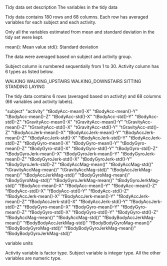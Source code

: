Tidy data set description
The variables in the tidy data

Tidy data contains 180 rows and 68 columns. Each row
has averaged variables for each subject and each activity.

Only all the variables estimated from
mean and standard deviation in the tidy set were kept.

mean(): Mean value
std(): Standard deviation

The data were averaged based on subject and activity group.

Subject column is numbered sequentially from 1 to 30.
Activity column has 6 types as listed below.

 WALKING
 WALKING_UPSTAIRS
 WALKING_DOWNSTAIRS
 SITTING
 STANDING
 LAYING

The tidy data contains 6 rows (averaged based on activity) and 68 columns (66 variables and activity labels).

 "subject"
 "activity"
 "tBodyAcc-mean()-X"
 "tBodyAcc-mean()-Y"
 "tBodyAcc-mean()-Z"
 "tBodyAcc-std()-X"
 "tBodyAcc-std()-Y"
 "tBodyAcc-std()-Z"
 "tGravityAcc-mean()-X"
 "tGravityAcc-mean()-Y"
 "tGravityAcc-mean()-Z"
 "tGravityAcc-std()-X"
 "tGravityAcc-std()-Y"
 "tGravityAcc-std()-Z"
 "tBodyAccJerk-mean()-X"
 "tBodyAccJerk-mean()-Y"
 "tBodyAccJerk-mean()-Z"
 "tBodyAccJerk-std()-X"
 "tBodyAccJerk-std()-Y"
 "tBodyAccJerk-std()-Z"
 "tBodyGyro-mean()-X"
 "tBodyGyro-mean()-Y"
 "tBodyGyro-mean()-Z"
 "tBodyGyro-std()-X"
 "tBodyGyro-std()-Y"
 "tBodyGyro-std()-Z"
 "tBodyGyroJerk-mean()-X"
 "tBodyGyroJerk-mean()-Y"
 "tBodyGyroJerk-mean()-Z"
 "tBodyGyroJerk-std()-X"
 "tBodyGyroJerk-std()-Y"
 "tBodyGyroJerk-std()-Z"
 "tBodyAccMag-mean()"
 "tBodyAccMag-std()"
 "tGravityAccMag-mean()"
 "tGravityAccMag-std()"
 "tBodyAccJerkMag-mean()"
 "tBodyAccJerkMag-std()"
 "tBodyGyroMag-mean()"
 "tBodyGyroMag-std()"
 "tBodyGyroJerkMag-mean()"
 "tBodyGyroJerkMag-std()"
 "fBodyAcc-mean()-X"
 "fBodyAcc-mean()-Y"
 "fBodyAcc-mean()-Z"
 "fBodyAcc-std()-X"
 "fBodyAcc-std()-Y"
 "fBodyAcc-std()-Z"
 "fBodyAccJerk-mean()-X"
 "fBodyAccJerk-mean()-Y"
 "fBodyAccJerk-mean()-Z"
 "fBodyAccJerk-std()-X"
 "fBodyAccJerk-std()-Y"
 "fBodyAccJerk-std()-Z"
 "fBodyGyro-mean()-X"
 "fBodyGyro-mean()-Y"
 "fBodyGyro-mean()-Z"
 "fBodyGyro-std()-X"
 "fBodyGyro-std()-Y"
 "fBodyGyro-std()-Z"
 "fBodyAccMag-mean()"
 "fBodyAccMag-std()"
 "fBodyBodyAccJerkMag-mean()"
 "fBodyBodyAccJerkMag-std()"
 "fBodyBodyGyroMag-mean()"
 "fBodyBodyGyroMag-std()"
 "fBodyBodyGyroJerkMag-mean()"
 "fBodyBodyGyroJerkMag-std()"


variable units

Activity variable is factor type.
Subject variable is integer type. All the other variables are numeric type.

